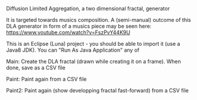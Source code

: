 Diffusion Limited Aggregation, a two dimensional fractal, generator

It is targeted towards musics composition. A (semi-manual) outcome of this DLA generator in form of a musics piece may be seen here:
https://www.youtube.com/watch?v=FszPvY44K9U

This is an Eclipse (Luna) project - you should be able to import it (use a Java8 JDK). You can "Run As Java Application" any of
    
Main: Create the DLA fractal (drawn while creating it on a frame). When done, save as a CSV file

Paint: Paint again from a CSV file

Paint2: Paint again (show developping fractal fast-forward) from a CSV file
